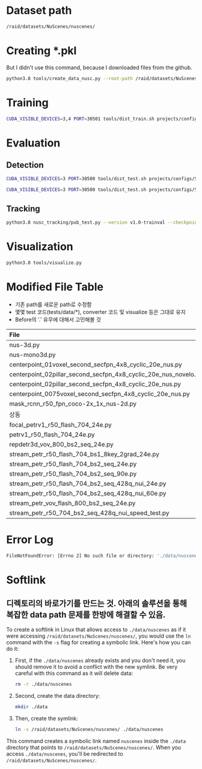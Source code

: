 # Dataset path
```sh
/raid/datasets/NuScenes/nuscenes/
```

# Creating *.pkl
But I didn't use this command, because I downloaded files from the github.
```sh
python3.8 tools/create_data_nusc.py --root-path /raid/datasets/NuScenes/nuscenes --out-dir /raid/datasets/NuScenes/nuscenes --extra-tag nuscenes2d --version v1.0
```

# Training
```sh
CUDA_VISIBLE_DEVICES=3,4 PORT=30501 tools/dist_train.sh projects/configs/StreamPETR/stream_petr_vov_flash_800_bs2_seq_24e.py 2 --work-dir work_dirs/stream_petr_vov_flash_800_bs2_seq_24e/
```

# Evaluation
## Detection
```sh
CUDA_VISIBLE_DEVICES=3 PORT=30500 tools/dist_test.sh projects/configs/StreamPETR/stream_petr_r50_flash_704_bs2_seq_24e.py work_dirs/stream_petr_r50_flash_704_bs2_seq_24e/latest.pth 1 --eval bbox
```
```sh
CUDA_VISIBLE_DEVICES=3 PORT=30500 tools/dist_test.sh projects/configs/StreamPETR/stream_petr_vov_flash_800_bs2_seq_24e.py work_dirs/stream_petr_vov_flash_800_bs2_seq_24e/latest.pth 1 --eval bbox
```
## Tracking
<!-- ```sh
python3.8 nusc_tracking/pub_test.py --version v1.0-test --checkpoint /home/dihan/home/StreamPETR/test/stream_petr_r50_flash_704_bs2_seq_24e/Thu_Nov__9_12_32_57_2023/pts_bbox/results_nusc.json --data_root /raid/datasets/NuScenes/nuscenes/
``` -->

```sh
python3.8 nusc_tracking/pub_test.py --version v1.0-trainval --checkpoint /home/dihan/home/StreamPETR/test/stream_petr_r50_flash_704_bs2_seq_24e/Thu_Nov__9_12_32_57_2023/pts_bbox/results_nusc.json --data_root /raid/datasets/NuScenes/nuscenes/
```

# Visualization
```sh
python3.8 tools/visualize.py
```

# Modified File Table

- 기존 path를 새로운 path로 수정함  
- 몇몇 test 코드(tests/data/\*), converter 코드 및 visualize 등은 그대로 유지
- Before의 '.' 유무에 대해서 고민해볼 것

| File | LN | Before | After |
|:---|:---:|:---|:---|
|nus-3d.py|10|'data/nuscenes/'|'/raid/datasets/NuScenes/nuscenes/'|
|nus-mono3d.py|2|'data/nuscenes/'|'/raid/datasets/NuScenes/nuscenes/'|
|centerpoint_01voxel_second_secfpn_4x8_cyclic_20e_nus.py|24|'data/nuscenes/'|'/raid/datasets/NuScenes/nuscenes/'|
|centerpoint_02pillar_second_secfpn_4x8_cyclic_20e_nus_novelo.py|31|'data/nuscenes/'|'/raid/datasets/NuScenes/nuscenes/'|
|centerpoint_02pillar_second_secfpn_4x8_cyclic_20e_nus.py|25|'data/nuscenes/'|'/raid/datasets/NuScenes/nuscenes/'|
|centerpoint_0075voxel_second_secfpn_4x8_cyclic_20e_nus.py|29|'data/nuscenes/'|'/raid/datasets/NuScenes/nuscenes/'|
|mask_rcnn_r50_fpn_coco-2x_1x_nus-2d.py|13|'./data/nuscenes/'|'/raid/datasets/NuScenes/nuscenes/'|
|상동|14|'data/nuscenes/'|'/raid/datasets/NuScenes/nuscenes/'|
|focal_petrv1_r50_flash_704_24e.py|142|'./data/nuscenes/'|'/raid/datasets/NuScenes/nuscenes/'|
|petrv1_r50_flash_704_24e.py|122|'./data/nuscenes/'|'/raid/datasets/NuScenes/nuscenes/'|
|repdetr3d_vov_800_bs2_seq_24e.py|143|'./data/nuscenes/'|'/raid/datasets/NuScenes/nuscenes/'|
|stream_petr_r50_flash_704_bs1_8key_2grad_24e.py|148|'./data/nuscenes/'|'/raid/datasets/NuScenes/nuscenes/'|
|stream_petr_r50_flash_704_bs2_seq_24e.py|152|'./data/nuscenes/'|'/raid/datasets/NuScenes/nuscenes/'|
|stream_petr_r50_flash_704_bs2_seq_90e.py|152|'./data/nuscenes/'|'/raid/datasets/NuScenes/nuscenes/'|
|stream_petr_r50_flash_704_bs2_seq_428q_nui_24e.py|154|'./data/nuscenes/'|'/raid/datasets/NuScenes/nuscenes/'|
|stream_petr_r50_flash_704_bs2_seq_428q_nui_60e.py|154|'./data/nuscenes/'|'/raid/datasets/NuScenes/nuscenes/'|
|stream_petr_vov_flash_800_bs2_seq_24e.py|148|'./data/nuscenes/'|'/raid/datasets/NuScenes/nuscenes/'|
|stream_petr_r50_704_bs2_seq_428q_nui_speed_test.py|154|'./data/nuscenes/'|'/raid/datasets/NuScenes/nuscenes/'|

# Error Log
```sh
FileNotFoundError: [Errno 2] No such file or directory: './data/nuscenes/samples/CAM_FRONT/n008-2018-09-18-12-53-31-0400__CAM_FRONT__1537290001612404.jpg'
```

# Softlink
디렉토리의 바로가기를 만드는 것. 아래의 솔루션을 통해 복잡한 data path 문제를 한방에 해결할 수 있음.
---
To create a softlink in Linux that allows access to `./data/nuscenes` as if it were accessing `/raid/datasets/NuScenes/nuscenes/`, you would use the `ln` command with the `-s` flag for creating a symbolic link. Here's how you can do it:

1. First, if the `./data/nuscenes` already exists and you don't need it, you should remove it to avoid a conflict with the new symlink. Be very careful with this command as it will delete data:

   ```sh
   rm -r ./data/nuscenes
   ```

2. Second, create the data directory:

   ```sh
   mkdir ./data
   ```

3. Then, create the symlink:

   ```sh
   ln -s /raid/datasets/NuScenes/nuscenes/ ./data/nuscenes
   ```

This command creates a symbolic link named `nuscenes` inside the `./data` directory that points to `/raid/datasets/NuScenes/nuscenes/`. When you access `./data/nuscenes`, you'll be redirected to `/raid/datasets/NuScenes/nuscenes/`.
